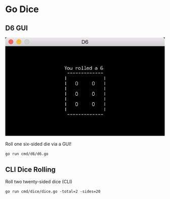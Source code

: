# Go Dice

## D6 GUI

![Screenshot of D6 GUI](assets/screenshots/you-rolled-a-six.png)

Roll one six-sided die via a GUI!

```
go run cmd/d6/d6.go
```

## CLI Dice Rolling

Roll two twenty-sided dice (CLI)

```
go run cmd/dice/dice.go -total=2 -sides=20
```

